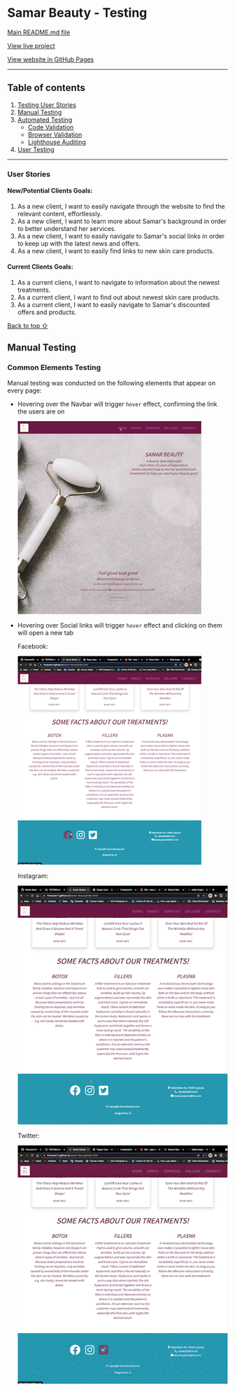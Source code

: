 # Samar Beauty - Testing 

[Main README.md file](/README.md)

[View live project](https://11zouzou11.github.io/Samar-Beauty/)

[View website in GitHub Pages](https://github.com/11zouzou11/Samar-Beauty)


***
## Table of contents
1. [Testing User Stories](#Testing-User-Stories)
2. [Manual Testing](#Manual-Testing)
3. [Automated Testing](#Automated-Testing) 
     - [Code Validation](#Code-Validation)
     - [Browser Validation](#Browser-Validation)
     - [Lighthouse Auditing](#Lighthouse-Auditing)
4. [User Testing](#User-Testing)


***

### User Stories

#### New/Potential Clients Goals:
1. As a new client, I want to easily navigate through the website to find the relevant content, effortlessly.
2. As a new client, I want to learn more about Samar's background in order to better understand her services.
3. As a new client, I want to easily navigate to Samar's social links in order to keep up with the latest news and offers.
4. As a new client, I want to easily find links to new skin care products.

#### Current Clients Goals:
1. As a current cliens, I want to navigate to information about the newest treatments.
2. As a current client, I want to find out about newest skin care products. 
3. As a current client, I want to easily navigate to Samar's discounted offers and products.

[Back to top ⇧](#Samar-Beauty---Testing)

## Manual Testing

### Common Elements Testing
Manual testing was conducted on the following elements that appear on every page:

- Hovering over the Navbar will trigger `hover` effect, confirming the link the users are on

    ![Navbar hover effect](assets/testing/menu-hoover.gif)

- Hovering over Social links will trigger `hover` effect and clicking on them will open a new tab

     Facebook:

     ![Facebook Social link](assets/testing/faceook-link.gif)

     Instagram:

     ![Instagram Social link](assets/testing/instagram-link.gif)

     Twitter:

     ![Twitter Social link](assets/testing/twitter-link.gif)